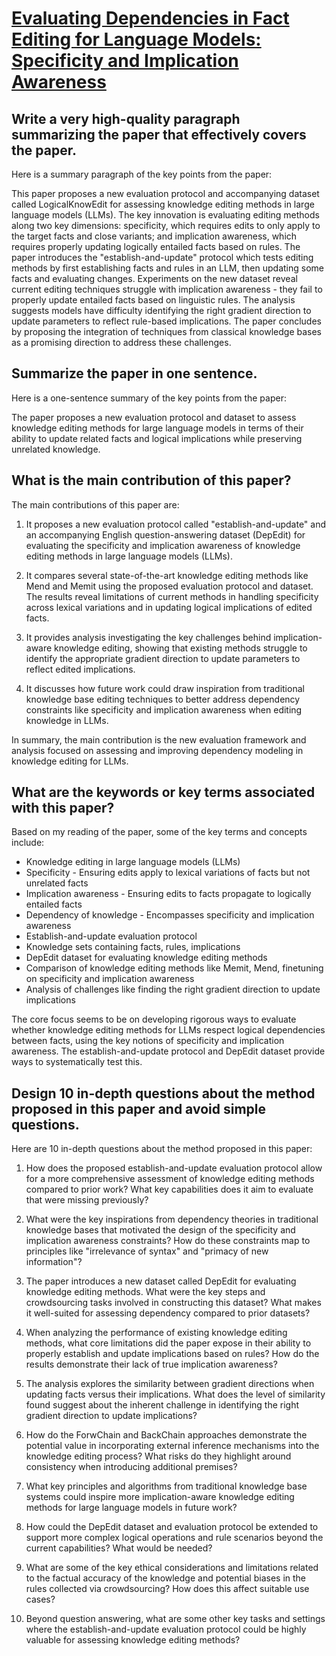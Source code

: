 # [Evaluating Dependencies in Fact Editing for Language Models: Specificity   and Implication Awareness](https://arxiv.org/abs/2312.01858)

## Write a very high-quality paragraph summarizing the paper that effectively covers the paper.

 Here is a summary paragraph of the key points from the paper:

This paper proposes a new evaluation protocol and accompanying dataset called LogicalKnowEdit for assessing knowledge editing methods in large language models (LLMs). The key innovation is evaluating editing methods along two key dimensions: specificity, which requires edits to only apply to the target facts and close variants; and implication awareness, which requires properly updating logically entailed facts based on rules. The paper introduces the "establish-and-update" protocol which tests editing methods by first establishing facts and rules in an LLM, then updating some facts and evaluating changes. Experiments on the new dataset reveal current editing techniques struggle with implication awareness - they fail to properly update entailed facts based on linguistic rules. The analysis suggests models have difficulty identifying the right gradient direction to update parameters to reflect rule-based implications. The paper concludes by proposing the integration of techniques from classical knowledge bases as a promising direction to address these challenges.


## Summarize the paper in one sentence.

 Here is a one-sentence summary of the key points from the paper:

The paper proposes a new evaluation protocol and dataset to assess knowledge editing methods for large language models in terms of their ability to update related facts and logical implications while preserving unrelated knowledge.


## What is the main contribution of this paper?

 The main contributions of this paper are:

1) It proposes a new evaluation protocol called "establish-and-update" and an accompanying English question-answering dataset (DepEdit) for evaluating the specificity and implication awareness of knowledge editing methods in large language models (LLMs). 

2) It compares several state-of-the-art knowledge editing methods like Mend and Memit using the proposed evaluation protocol and dataset. The results reveal limitations of current methods in handling specificity across lexical variations and in updating logical implications of edited facts.

3) It provides analysis investigating the key challenges behind implication-aware knowledge editing, showing that existing methods struggle to identify the appropriate gradient direction to update parameters to reflect edited implications.

4) It discusses how future work could draw inspiration from traditional knowledge base editing techniques to better address dependency constraints like specificity and implication awareness when editing knowledge in LLMs.

In summary, the main contribution is the new evaluation framework and analysis focused on assessing and improving dependency modeling in knowledge editing for LLMs.


## What are the keywords or key terms associated with this paper?

 Based on my reading of the paper, some of the key terms and concepts include:

- Knowledge editing in large language models (LLMs)
- Specificity - Ensuring edits apply to lexical variations of facts but not unrelated facts
- Implication awareness - Ensuring edits to facts propagate to logically entailed facts
- Dependency of knowledge - Encompasses specificity and implication awareness 
- Establish-and-update evaluation protocol 
- Knowledge sets containing facts, rules, implications
- DepEdit dataset for evaluating knowledge editing methods
- Comparison of knowledge editing methods like Memit, Mend, finetuning on specificity and implication awareness
- Analysis of challenges like finding the right gradient direction to update implications

The core focus seems to be on developing rigorous ways to evaluate whether knowledge editing methods for LLMs respect logical dependencies between facts, using the key notions of specificity and implication awareness. The establish-and-update protocol and DepEdit dataset provide ways to systematically test this.


## Design 10 in-depth questions about the method proposed in this paper and avoid simple questions.

 Here are 10 in-depth questions about the method proposed in this paper:

1. How does the proposed establish-and-update evaluation protocol allow for a more comprehensive assessment of knowledge editing methods compared to prior work? What key capabilities does it aim to evaluate that were missing previously?

2. What were the key inspirations from dependency theories in traditional knowledge bases that motivated the design of the specificity and implication awareness constraints? How do these constraints map to principles like "irrelevance of syntax" and "primacy of new information"?  

3. The paper introduces a new dataset called DepEdit for evaluating knowledge editing methods. What were the key steps and crowdsourcing tasks involved in constructing this dataset? What makes it well-suited for assessing dependency compared to prior datasets?

4. When analyzing the performance of existing knowledge editing methods, what core limitations did the paper expose in their ability to properly establish and update implications based on rules? How do the results demonstrate their lack of true implication awareness?

5. The analysis explores the similarity between gradient directions when updating facts versus their implications. What does the level of similarity found suggest about the inherent challenge in identifying the right gradient direction to update implications? 

6. How do the ForwChain and BackChain approaches demonstrate the potential value in incorporating external inference mechanisms into the knowledge editing process? What risks do they highlight around consistency when introducing additional premises?

7. What key principles and algorithms from traditional knowledge base systems could inspire more implication-aware knowledge editing methods for large language models in future work?

8. How could the DepEdit dataset and evaluation protocol be extended to support more complex logical operations and rule scenarios beyond the current capabilities? What would be needed?

9. What are some of the key ethical considerations and limitations related to the factual accuracy of the knowledge and potential biases in the rules collected via crowdsourcing? How does this affect suitable use cases?

10. Beyond question answering, what are some other key tasks and settings where the establish-and-update evaluation protocol could be highly valuable for assessing knowledge editing methods?
